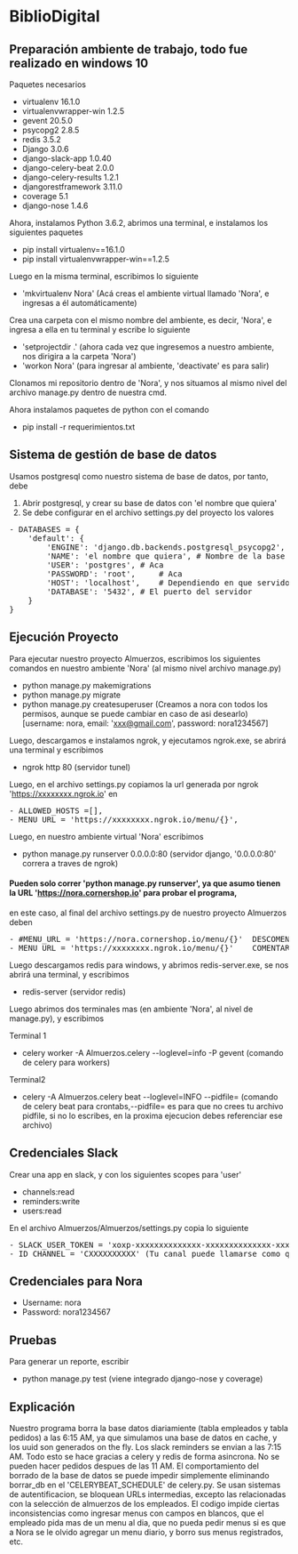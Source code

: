 # BiblioDigital

## Preparación ambiente de trabajo, todo fue realizado en windows 10
Paquetes necesarios

- virtualenv 16.1.0
- virtualenvwrapper-win 1.2.5
- gevent 20.5.0 
- psycopg2 2.8.5 
- redis 3.5.2 
- Django 3.0.6 
- django-slack-app 1.0.40 
- django-celery-beat 2.0.0 
- django-celery-results 1.2.1 
- djangorestframework 3.11.0 
- coverage 5.1 
- django-nose 1.4.6 

Ahora, instalamos Python 3.6.2, abrimos una terminal, e instalamos los siguientes paquetes
- pip install virtualenv==16.1.0
- pip install virtualenvwrapper-win==1.2.5

Luego en la misma terminal, escribimos lo siguiente
- 'mkvirtualenv Nora'  (Acá creas el ambiente virtual llamado 'Nora', e ingresas a él automáticamente)

Crea una carpeta con el mismo nombre del ambiente, es decir, 'Nora', e ingresa a ella en tu terminal y escribe lo siguiente
- 'setprojectdir .' (ahora cada vez que ingresemos a nuestro ambiente, nos dirigira a la carpeta 'Nora')
- 'workon Nora' (para ingresar al ambiente, 'deactivate' es para salir)

Clonamos mi repositorio dentro de 'Nora', y nos situamos al mismo nivel del archivo manage.py dentro de nuestra cmd.

Ahora instalamos paquetes de python con el comando
- pip install -r requerimientos.txt 

## Sistema de gestión de base de datos
Usamos postgresql como nuestro sistema de base de datos, por tanto, debe 
1) Abrir postgresql, y crear su base de datos con 'el nombre que quiera'
2) Se debe configurar en el archivo settings.py del proyecto los valores 
<pre>
- DATABASES = {        
    'default': {     
        'ENGINE': 'django.db.backends.postgresql_psycopg2',    
        'NAME': 'el nombre que quiera', # Nombre de la base de datos    
        'USER': 'postgres',	# Aca      
        'PASSWORD': 'root',     # Aca        
        'HOST': 'localhost',	# Dependiendo en que servidor se almacena su sistema de gestion de base de datos     
        'DATABASE': '5432',	# El puerto del servidor    
    }       
}         
</pre>
## Ejecución Proyecto
Para ejecutar nuestro proyecto Almuerzos, escribimos los siguientes comandos en nuestro ambiente 'Nora' (al mismo nivel archivo manage.py)
- python manage.py makemigrations
- python manage.py migrate
- python manage.py createsuperuser (Creamos a nora con todos los permisos, aunque se puede cambiar en caso de asi desearlo)
[username: nora, email: 'xxx@gmail.com', password: nora1234567] 

Luego, descargamos e instalamos ngrok, y ejecutamos ngrok.exe, se abrirá una terminal y escribimos 
- ngrok http 80 (servidor tunel)

Luego, en el archivo settings.py copiamos la url generada por ngrok 'https://xxxxxxxx.ngrok.io' en
<pre>
- ALLOWED_HOSTS =[],
- MENU_URL = 'https://xxxxxxxx.ngrok.io/menu/{}',
</pre>

Luego, en nuestro ambiente virtual 'Nora' escribimos
- python manage.py runserver 0.0.0.0:80  (servidor django, '0.0.0.0:80' correra a traves de ngrok)

#### Pueden solo correr 'python manage.py runserver', ya que asumo tienen la URL 'https://nora.cornershop.io' para probar el programa,
en este caso, al final del archivo settings.py de nuestro proyecto Almuerzos deben
<pre>
- #MENU_URL = 'https://nora.cornershop.io/menu/{}'	DESCOMENTAR
- MENU_URL = 'https://xxxxxxxx.ngrok.io/menu/{}'	COMENTAR
</pre>

Luego descargamos redis para windows, y abrimos redis-server.exe, se nos abrirá una terminal, y escribimos
- redis-server (servidor redis)

Luego abrimos dos terminales mas (en ambiente 'Nora', al nivel de manage.py), y escribimos

Terminal 1
- celery worker -A Almuerzos.celery --loglevel=info -P gevent (comando de celery para workers)

Terminal2
- celery -A Almuerzos.celery beat --loglevel=INFO --pidfile= 
(comando de celery beat para crontabs,--pidfile= es para que no crees tu archivo pidfile, si no lo escribes, en la proxima ejecucion debes referenciar ese archivo)

## Credenciales Slack
Crear una app en slack, y con los siguientes scopes para 'user'
- channels:read
- reminders:write
- users:read

En el archivo Almuerzos/Almuerzos/settings.py copia lo siguiente
<pre>
- SLACK_USER_TOKEN = 'xoxp-xxxxxxxxxxxxxx-xxxxxxxxxxxxxx-xxxxxxxxdxxxxxxxxxxxxxxx'
- ID_CHANNEL = 'CXXXXXXXXXX' (Tu canal puede llamarse como quieras, pero en él deben estar todos los empleados al que quieres entregar almuerzos)
</pre>

## Credenciales para Nora
- Username: nora
- Password: nora1234567

## Pruebas 
Para generar un reporte, escribir

- python manage.py test   (viene integrado django-nose y coverage)

## Explicación
Nuestro programa borra la base datos diariamiente (tabla empleados y tabla pedidos) a las 6:15 AM, ya que simulamos una base de datos en cache,
y los uuid son generados on the fly. Los slack reminders se envian a las 7:15 AM. Todo esto se hace gracias a celery y redis de forma asincrona.
No se pueden hacer pedidos despues de las 11 AM. El comportamiento del borrado de la base de datos se puede impedir simplemente eliminando borrar_db en el 
'CELERYBEAT_SCHEDULE' de celery.py. Se usan sistemas de autentificacion, se bloquean URLs intermedias, excepto las relacionadas con la selección de almuerzos 
de los empleados. El codigo impide ciertas inconsistencias como ingresar menus con campos en blancos, que el empleado pida mas de un menu al dia, que no pueda pedir menus
si es que a Nora se le olvido agregar un menu diario, y borro sus menus registrados, etc. 